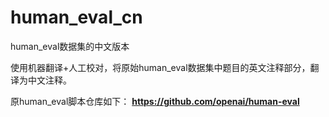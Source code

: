 # human_eval_cn

human_eval数据集的中文版本


使用机器翻译+人工校对，将原始human_eval数据集中题目的英文注释部分，翻译为中文注释。

原human_eval脚本仓库如下：
**https://github.com/openai/human-eval**
